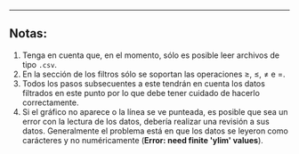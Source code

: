 ---

## Notas:

1. Tenga en cuenta que, en el momento, sólo es posible leer archivos de tipo ```.csv```.
1. En la sección de los filtros sólo se soportan las operaciones $\geq$, $\leq$, $\not =$ e $=$.
1. Todos los pasos subsecuentes a este tendrán en cuenta los datos filtrados en este punto por lo que debe tener cuidado de hacerlo correctamente.
1. Si el gráfico no aparece o la línea se ve punteada, es posible que sea un error con la lectura de los datos, debería realizar una revisión a sus datos. Generalmente el problema está en que los datos se leyeron como carácteres y no numéricamente (**Error: need finite 'ylim' values**).

